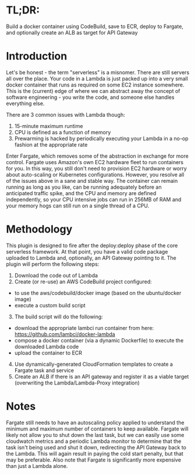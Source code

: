 # TL;DR: 

Build a docker container using CodeBuild, save to ECR, deploy to Fargate, and optionally create an ALB as target for API Gateway

# Introduction

Let's be honest - the term "serverless" is a misnomer. There are still servers all over the place. Your code in a Lambda is just packed up into a very small docker container that runs as required on some EC2 instance somewhere. This is the (current) edge of where we can abstract away the concept of software engineering - you write the code, and someone else handles everything else. 

There are 3 common issues with Lambda though:
1. 15-minute maximum runtime
2. CPU is defined as a function of memory
3. Prewarming is hacked by periodically executing your Lambda in a no-op fashion at the appropriate rate

Enter Fargate, which removes some of the abstraction in exchange for more control. Fargate uses Amazon's own EC2 hardware fleet to run containers for you. In this way, you still don't need to provision EC2 hardware or worry about auto-scaling or Kubernetes configurations. However, you resolve all of the issues above in a sane and stable way. The container can remain running as long as you like, can be running adequately before an anticipated traffic spike, and the CPU and memory are defined independently, so your CPU intensive jobs can run in 256MB of RAM and your memory hogs can still run on a single thread of a CPU.

# Methodology

This plugin is designed to fire after the deploy:deploy phase of the core serverless framework. At that point, you have a valid code package uploaded to Lambda and, optionally, an API Gateway pointing to it. The plugin will perform the following steps:
1. Download the code out of Lambda
2. Create (or re-use) an AWS CodeBuild project configured:
- to use the aws/codebuild/docker image (based on the ubuntu/docker image)
- execute a custom build script
3. The build script will do the following:
- download the appropriate lambci run container from here: https://github.com/lambci/docker-lambda
- compose a docker container (via a dynamic Dockerfile) to execute the downloaded Lambda code
- upload the container to ECR
4. Use dynamically-generated CloudFormation templates to create a Fargate task and service
5. Create an ALB if there is an API gateway and register it as a viable target (overwriting the Lambda/Lambda-Proxy integration)

# Notes

Fargate still needs to have an autoscaling policy applied to understand the minimum and maximum number of containers to keep available. Fargate will likely not allow you to shut down the last task, but we can easily use some cloudwatch metrics and a periodic Lambda monitor to determine that the task isn't being used and shut it down, redirecting the API Gateway back to the Lambda. This will again result in paying the cold start penalty, but that may be preferable. Also note that Fargate is significantly more expensive than just a Lambda alone.
